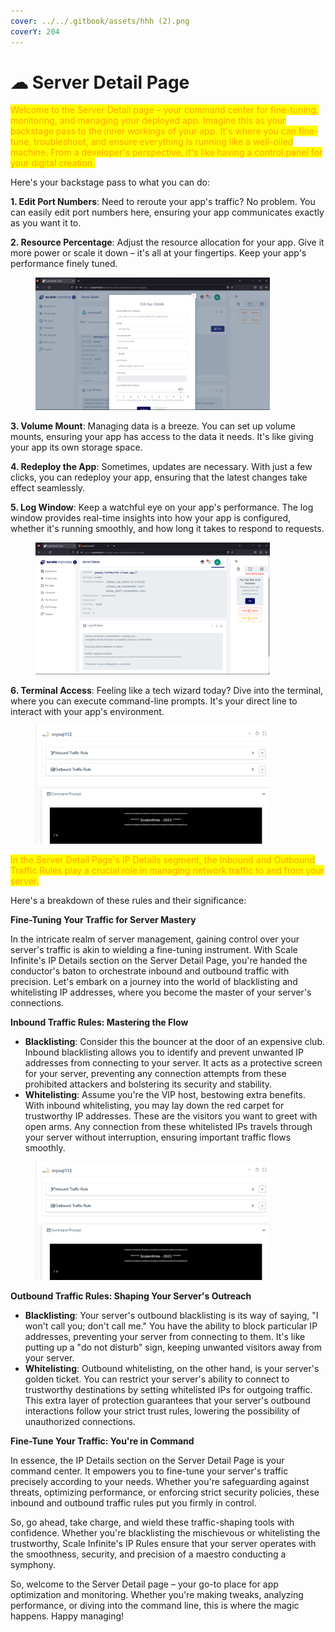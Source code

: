 ```yaml
---
cover: ../../.gitbook/assets/hhh (2).png
coverY: 204
---
```


# ☁ Server Detail Page

<mark style="color:orange;">Welcome to the Server Detail page – your command center for fine-tuning, monitoring, and managing your deployed app.  Imagine this as your backstage pass to the inner workings of your app. It's where you can fine-tune, troubleshoot, and ensure everything is running like a well-oiled machine. From a developer's perspective, it's like having a control panel for your digital creation.</mark>

Here's your backstage pass to what you can do:

**1. Edit Port Numbers**: Need to reroute your app's traffic? No problem. You can easily edit port numbers here, ensuring your app communicates exactly as you want it to.

**2. Resource Percentage**: Adjust the resource allocation for your app. Give it more power or scale it down – it's all at your fingertips. Keep your app's performance finely tuned.



<figure><img src="../../.gitbook/assets/Screenshot 2023-08-25 123735.png" alt="" width="375"><figcaption></figcaption></figure>

**3. Volume Mount**: Managing data is a breeze. You can set up volume mounts, ensuring your app has access to the data it needs. It's like giving your app its own storage space.

**4. Redeploy the App**: Sometimes, updates are necessary. With just a few clicks, you can redeploy your app, ensuring that the latest changes take effect seamlessly.

**5. Log Window**: Keep a watchful eye on your app's performance. The log window provides real-time insights into how your app is configured, whether it's running smoothly, and how long it takes to respond to requests.



<figure><img src="../../.gitbook/assets/Screenshot 2023-09-04 164012 (1).png" alt="" width="375"><figcaption></figcaption></figure>

**6. Terminal Access**: Feeling like a tech wizard today? Dive into the terminal, where you can execute command-line prompts. It's your direct line to interact with your app's environment.



<figure><img src="../../.gitbook/assets/Screenshot 2023-10-04 131431.png" alt="" width="375"><figcaption></figcaption></figure>

<mark style="color:orange;">In the Server Detail Page's IP Details segment, the Inbound and Outbound Traffic Rules play a crucial role in managing network traffic to and from your server.</mark>&#x20;

Here's a breakdown of these rules and their significance:

**Fine-Tuning Your Traffic for Server Mastery**

In the intricate realm of server management, gaining control over your server's traffic is akin to wielding a fine-tuning instrument. With Scale Infinite's IP Details section on the Server Detail Page, you're handed the conductor's baton to orchestrate inbound and outbound traffic with precision. Let's embark on a journey into the world of blacklisting and whitelisting IP addresses, where you become the master of your server's connections.

**Inbound Traffic Rules: Mastering the Flow**

* **Blacklisting**: Consider this the bouncer at the door of an expensive club. Inbound blacklisting allows you to identify and prevent unwanted IP addresses from connecting to your server. It acts as a protective screen for your server, preventing any connection attempts from these prohibited attackers and bolstering its security and stability.
* **Whitelisting**: Assume you're the VIP host, bestowing extra benefits. With inbound whitelisting, you may lay down the red carpet for trustworthy IP addresses. These are the visitors you want to greet with open arms. Any connection from these whitelisted IPs travels through your server without interruption, ensuring important traffic flows smoothly.



<figure><img src="../../.gitbook/assets/Screenshot 2023-10-04 131431 (1).png" alt="" width="375"><figcaption></figcaption></figure>

**Outbound Traffic Rules: Shaping Your Server's Outreach**

* **Blacklisting**: Your server's outbound blacklisting is its way of saying, "I won't call you; don't call me." You have the ability to block particular IP addresses, preventing your server from connecting to them. It's like putting up a "do not disturb" sign, keeping unwanted visitors away from your server.
* **Whitelisting**: Outbound whitelisting, on the other hand, is your server's golden ticket. You can restrict your server's ability to connect to trustworthy destinations by setting whitelisted IPs for outgoing traffic. This extra layer of protection guarantees that your server's outbound interactions follow your strict trust rules, lowering the possibility of unauthorized connections.

**Fine-Tune Your Traffic: You're in Command**

In essence, the IP Details section on the Server Detail Page is your command center. It empowers you to fine-tune your server's traffic precisely according to your needs. Whether you're safeguarding against threats, optimizing performance, or enforcing strict security policies, these inbound and outbound traffic rules put you firmly in control.

So, go ahead, take charge, and wield these traffic-shaping tools with confidence. Whether you're blacklisting the mischievous or whitelisting the trustworthy, Scale Infinite's IP Rules ensure that your server operates with the smoothness, security, and precision of a maestro conducting a symphony.

So, welcome to the Server Detail page – your go-to place for app optimization and monitoring. Whether you're making tweaks, analyzing performance, or diving into the command line, this is where the magic happens. Happy managing!



